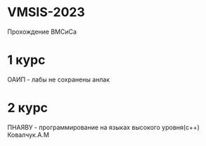 # VMSIS-2023
Прохождение ВМСиСа

# 1 курс
ОАИП - лабы не сохранены анлак

# 2 курс
ПНАЯВУ - программирование на языках высокого уровня(c++) Ковалчук.А.М
